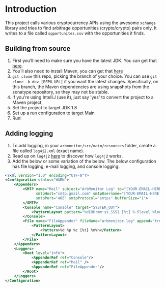 # Introduction
This project calls various cryptocurrency APIs using the awesome `xchange` library and tries to find arbitrage opportunities (crypto/crypto) pairs only.
It writes to a file called `opportunites.csv` with the opportunities it finds.


## Building from source
1. First you'll need to make sure you have the latest JDK. You can get that [here](http://www.oracle.com/technetwork/java/javase/downloads/index.html).
2. You'll also need to install Maven, you can get that [here](https://maven.apache.org/install.html)
3. `git clone` this repo, picking the branch of your choice. You can use `git clone -b dev [REPO_URL]` if you want the latest changes. Specifically, on this branch, the Maven dependencies
are using snapshots from the sonatype repository, so they may not be stable.
4. If you're using IntelliJ (use it), just say 'yes' to convert the project to a Maven project,
5. Set the project to target JDK 1.8
6. Set up a run configuration to target Main
7. Run!

## Adding logging
1. To add logging, in your `arbmonitor/src/main/resources` folder, create a file called
`log4j2.xml` (exact name).
2. Read up on `log4j2` [here](https://logging.apache.org/log4j/2.x/) to discover how `log4j2` works. 
3. Add the below or some variation of the below. The below configuration has file logging, e-mail logging, and console logging.

```xml
<?xml version="1.0" encoding="UTF-8"?>
<Configuration status="WARN">
    <Appenders>
        <SMTP name="Mail" subject="ArbMonitor Log" to="[YOUR-EMAIL-HERE]" from="[YOUR-EMAIL-HERE]"
              smtpHost="smtp.gmail.com" smtpUsername="[YOUR-EMAIL-HERE]" smtpPassword="[YOUR-EMAIL-PW-HERE]"
              smtpPort="465" smtpProtocol="smtps" bufferSize="1">
        </SMTP>
        <Console name="Console" target="SYSTEM_OUT">
            <PatternLayout pattern="%d{HH:mm:ss.SSS} [%t] %-5level %logger{36} - %msg%n"/>
        </Console>
        <File name="FileAppender" fileName="arbmonitor.log" append="true" bufferedIO="true">
            <PatternLayout>
                <Pattern>%d %p %c [%t] %m%n</Pattern>
            </PatternLayout>
        </File>
    </Appenders>
    <Loggers>
        <Root level="info">
            <AppenderRef ref="Console"/>
            <AppenderRef ref="Mail" />
            <AppenderRef ref="FileAppender"/>
        </Root>
    </Loggers>
</Configuration>
```


